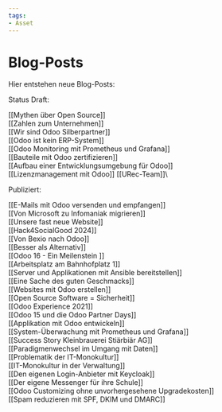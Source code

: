 ```yaml
---
tags:
- Asset
---
```

# Blog-Posts

Hier entstehen neue Blog-Posts:

Status Draft:

[[Mythen über Open Source]]\
[[Zahlen zum Unternehmen]]\
[[Wir sind Odoo Silberpartner]]\
[[Odoo ist kein ERP-System]]\
[[Odoo Monitoring mit Prometheus und Grafana]]\
[[Bauteile mit Odoo zertifizieren]]\
[[Aufbau einer Entwicklungsumgebung für Odoo]]\
[[Lizenzmanagement mit Odoo]]
[[URec-Team]]\

Publiziert:

[[E-Mails mit Odoo versenden und empfangen]]\
[[Von Microsoft zu Infomaniak migrieren]]\
[[Unsere fast neue Website]]\
[[Hack4SocialGood 2024]]\
[[Von Bexio nach Odoo]]\
[[Besser als Alternativ]]\
[[Odoo 16 - Ein Meilenstein ]]\
[[Arbeitsplatz am Bahnhofplatz 1]]\
[[Server und Applikationen mit Ansible bereitstellen]]\
[[Eine Sache des guten Geschmacks]]\
[[Websites mit Odoo erstellen]]\
[[Open Source Software = Sicherheit]]\
[[Odoo Experience 2021]]\
[[Odoo 15 und die Odoo Partner Days]]\
[[Applikation mit Odoo entwickeln]]\
[[System-Überwachung mit Prometheus und Grafana]]\
[[Success Story Kleinbrauerei Stiärbiär AG]]\
[[Paradigmenwechsel im Umgang mit Daten]]\
[[Problematik der IT-Monokultur]]\
[[IT-Monokultur in der Verwaltung]]\
[[Den eigenen Login-Anbieter mit Keycloak]]\
[[Der eigene Messenger für ihre Schule]]\
[[Odoo Customizing ohne unvorhergesehene Upgradekosten]]\
[[Spam reduzieren mit SPF, DKIM und DMARC]]